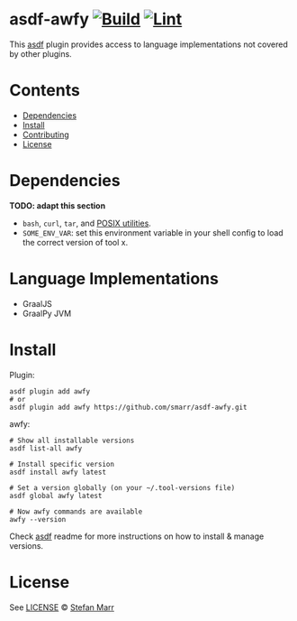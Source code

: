 # asdf-awfy [![Build](https://github.com/smarr/asdf-awfy/actions/workflows/build.yml/badge.svg)](https://github.com/smarr/asdf-awfy/actions/workflows/build.yml) [![Lint](https://github.com/smarr/asdf-awfy/actions/workflows/lint.yml/badge.svg)](https://github.com/smarr/asdf-awfy/actions/workflows/lint.yml)

This [asdf](https://asdf-vm.com) plugin provides access to language implementations not covered by other plugins.

# Contents

- [Dependencies](#dependencies)
- [Install](#install)
- [Contributing](#contributing)
- [License](#license)

# Dependencies

**TODO: adapt this section**

- `bash`, `curl`, `tar`, and [POSIX utilities](https://pubs.opengroup.org/onlinepubs/9699919799/idx/utilities.html).
- `SOME_ENV_VAR`: set this environment variable in your shell config to load the correct version of tool x.

# Language Implementations

- GraalJS
- GraalPy JVM

# Install

Plugin:

```shell
asdf plugin add awfy
# or
asdf plugin add awfy https://github.com/smarr/asdf-awfy.git
```

awfy:

```shell
# Show all installable versions
asdf list-all awfy

# Install specific version
asdf install awfy latest

# Set a version globally (on your ~/.tool-versions file)
asdf global awfy latest

# Now awfy commands are available
awfy --version
```

Check [asdf](https://github.com/asdf-vm/asdf) readme for more instructions on how to
install & manage versions.

# License

See [LICENSE](LICENSE) © [Stefan Marr](https://github.com/smarr/)
